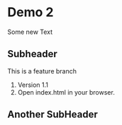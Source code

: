 # Demo 2

Some new Text

## Subheader

This is a feature branch 

1. Version 1.1
2. Open index.html in your browser.

## Another SubHeader